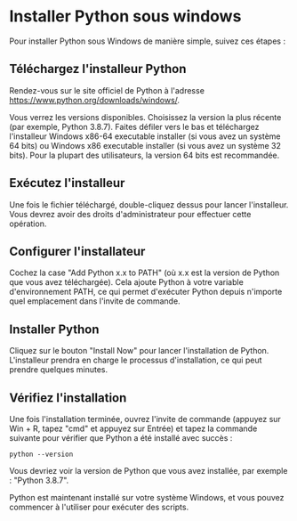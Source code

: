 # Installer Python sous windows

Pour installer Python sous Windows de manière simple, suivez ces étapes :

## Téléchargez l'installeur Python

Rendez-vous sur le site officiel de Python à l'adresse <https://www.python.org/downloads/windows/>.

Vous verrez les versions disponibles. Choisissez la version la plus récente (par exemple, Python 3.8.7).
Faites défiler vers le bas et téléchargez l'installeur Windows x86-64 executable installer (si vous avez un système 64 bits) ou Windows x86 executable installer (si vous avez un système 32 bits). Pour la plupart des utilisateurs, la version 64 bits est recommandée.

## Exécutez l'installeur

Une fois le fichier téléchargé, double-cliquez dessus pour lancer l'installeur. Vous devrez avoir des droits d'administrateur pour effectuer cette opération.

## Configurer l'installateur

Cochez la case "Add Python x.x to PATH" (où x.x est la version de Python que vous avez téléchargée). Cela ajoute Python à votre variable d'environnement PATH, ce qui permet d'exécuter Python depuis n'importe quel emplacement dans l'invite de commande.

## Installer Python

Cliquez sur le bouton "Install Now" pour lancer l'installation de Python. L'installeur prendra en charge le processus d'installation, ce qui peut prendre quelques minutes.

## Vérifiez l'installation

Une fois l'installation terminée, ouvrez l'invite de commande (appuyez sur Win + R, tapez "cmd" et appuyez sur Entrée) et tapez la commande suivante pour vérifier que Python a été installé avec succès :

```
python --version
```

Vous devriez voir la version de Python que vous avez installée, par exemple : "Python 3.8.7".

Python est maintenant installé sur votre système Windows, et vous pouvez commencer à l'utiliser pour exécuter des scripts.
